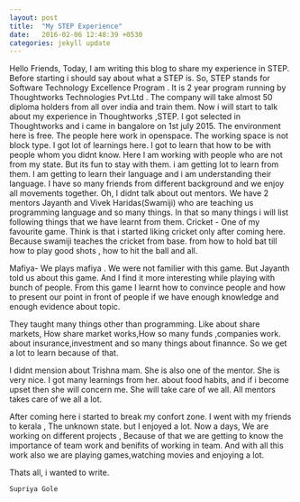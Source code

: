 ```yaml
---
layout: post
title:  "My STEP Experience"
date:   2016-02-06 12:48:39 +0530
categories: jekyll update
---
```


  Hello Friends,
   Today, I am writing this blog to share my experience in STEP. Before starting i should say about what a STEP is. So, STEP stands for Software Technology Excellence Program . It is 2 year program running by Thoughtworks Technologies Pvt.Ltd . The company will take almost 50 diploma holders from all over india and train them.
   Now i will start to talk about my experience in Thoughtworks ,STEP. I got selected in Thoughtworks and i came in bangalore on 1st july 2015. The environment here is free. The people here work in openspace. The working space is not block type.
   I got lot of learnings here. I got to learn that how to be with people whom you didnt know. Here I am working with people who are not from my state. But its fun to stay with them. i am getting lot to learn from them. I am getting to learn their language and i am understanding their language.
   I have so many friends from  different background and we enjoy all movements together.
   Oh, I didnt talk about out mentors. We have 2 mentors Jayanth and Vivek Haridas(Swamiji) who are teaching us programming language and so many things.
   In that so many things i will list following things that we have learnt from them.
   Cricket - One of my favourite game. Think is that i started liking cricket only after coming here. Because swamiji teaches the cricket from base. from how to hold bat till how to play good shots , how to hit the ball and all.

   Mafiya- We plays mafiya . We were not familier with this game. But Jayanth told us about this game. And I find it more interesting while playing with bunch of people. From this game I learnt how to convince people and how to present our point in front of people if we have enough knowledge and enough evidence about topic.

   They taught many things other than programming. Like about share markets, How share market works,How so many funds ,companies work. about insurance,investment and so many things about finannce. So we get a lot to learn because of that.

   I didnt mension about Trishna mam. She is also one of the mentor. She is very nice. I got many learnings from her. about food habits, and if i become upset then she will concern me. She will take care of we all. All mentors takes care of we all a lot.

   After coming here i started to break my confort zone. I went with my friends to kerala , The unknown state. but I enjoyed a lot. Now a days, We are working on different projects , Because of that we are getting to know the importance of team work and benifits of working in team. And with all this work also we are playing games,watching movies and enjoying a lot.

   Thats all, i wanted to write.

    Supriya Gole
